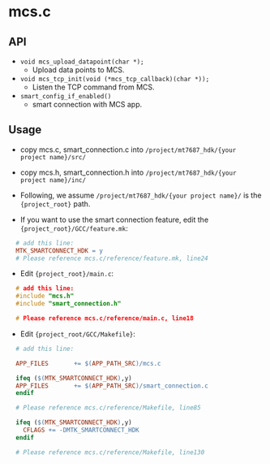 # mcs.c

## API

* `void mcs_upload_datapoint(char *);`
  - Upload data points to MCS.
* `void mcs_tcp_init(void (*mcs_tcp_callback)(char *));`
  - Listen the TCP command from MCS.
* `smart_config_if_enabled()`
  - smart connection with MCS app.

## Usage

* copy mcs.c, smart_connection.c into `/project/mt7687_hdk/{your project name}/src/`

* copy mcs.h, smart_connection.h into `/project/mt7687_hdk/{your project name}/inc/`

* Following, we assume `/project/mt7687_hdk/{your project name}/` is the `{project_root}` path.

* If you want to use the smart connection feature, edit the `{project_root}/GCC/feature.mk`:

``` Makefile
  # add this line:
  MTK_SMARTCONNECT_HDK = y
  # Please reference mcs.c/reference/feature.mk, line24

```
* Edit `{project_root}/main.c`:

``` c
  # add this line:
  #include "mcs.h"
  #include "smart_connection.h"

  # Please reference mcs.c/reference/main.c, line18
```

* Edit `{project_root/GCC/Makefile}`:

``` Makefile
  # add this line:

  APP_FILES       += $(APP_PATH_SRC)/mcs.c

  ifeq ($(MTK_SMARTCONNECT_HDK),y)
  APP_FILES       += $(APP_PATH_SRC)/smart_connection.c
  endif

  # Please reference mcs.c/reference/Makefile, line85

  ifeq ($(MTK_SMARTCONNECT_HDK),y)
    CFLAGS += -DMTK_SMARTCONNECT_HDK
  endif

  # Please reference mcs.c/reference/Makefile, line130
```

